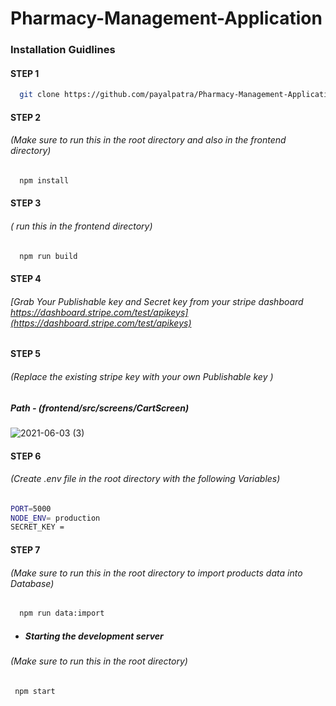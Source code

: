# Pharmacy-Management-Application

### Installation Guidlines

#### STEP 1

 ```sh
   git clone https://github.com/payalpatra/Pharmacy-Management-Application.git
   ```

#### STEP 2
###### (Make sure to run this in the root directory and also in the frontend directory) 

 ```sh
   npm install
   ```
   
#### STEP 3
###### ( run this in the frontend directory) 

 ```sh
   npm run build
   ```
   
#### STEP 4
######  [Grab Your Publishable key and Secret key from your stripe dashboard https://dashboard.stripe.com/test/apikeys](https://dashboard.stripe.com/test/apikeys)

#### STEP 5
###### (Replace the existing stripe key with your own Publishable key )
##### Path - (frontend/src/screens/CartScreen)

   ![2021-06-03 (3)](https://user-images.githubusercontent.com/67522406/120692609-a160a900-c4c5-11eb-9737-a1a72f38e4dc.png)



#### STEP 6
###### (Create .env file in the root directory with the following Variables) 

  ```sh
  PORT=5000
  NODE_ENV= production
  SECRET_KEY = 
   ```
   
#### STEP 7
###### (Make sure to run this in the root directory to import products data into Database) 

 ```sh
   npm run data:import
   ```

* ##### Starting the development server
###### (Make sure to run this in the root directory)
```sh
 npm start
   ```
